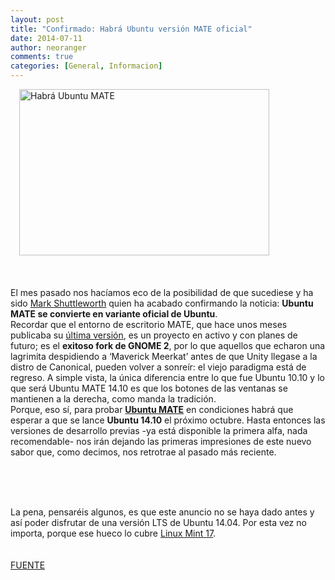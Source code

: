 ```yaml
---
layout: post
title: "Confirmado: Habrá Ubuntu versión MATE oficial"
date: 2014-07-11
author: neoranger
comments: true
categories: [General, Informacion]
---
```

<div class="separator" style="clear:both;text-align:center;"></div><div class="separator" style="clear:both;text-align:center;"></div><div style="margin-left:1em;margin-right:1em;"><img alt="Habrá Ubuntu MATE" class="aligncenter size-full wp-image-30298" src="http://www.muylinux.com/wp-content/uploads/2014/07/ubuntu-mate.png" height="266" title="ubuntu mate" width="400" /> </div><br /><div style="margin-left:1em;margin-right:1em;"></div><br /><br /><span>El mes pasado nos hacíamos eco de la posibilidad de que sucediese y ha sido <a href="https://plus.google.com/+MarkShuttleworthCanonical/posts/MpDMCeaUi3K" target="_blank" title="Mark Shuttleworth">Mark Shuttleworth</a> quien ha acabado confirmando la noticia: <b>Ubuntu MATE se convierte en variante oficial de Ubuntu</b>.</span><br /><span></span><span>Recordar que el entorno de escritorio MATE, que hace unos meses publicaba su <a href="http://www.muylinux.com/2014/03/05/mate-1-8" target="_blank" title="MATE 1.8 está listo">última versión</a>, es un proyecto en activo y con planes de futuro; es el <b>exitoso fork de GNOME 2</b>,  por lo que aquellos que echaron una lagrimita despidiendo a ‘Maverick  Meerkat’ antes de que Unity llegase a la distro de Canonical, pueden  volver a sonreír: el viejo paradigma está de regreso. A simple vista, la  única diferencia entre lo que fue Ubuntu 10.10 y lo que será Ubuntu  MATE 14.10 es que los botones de las ventanas se mantienen a la derecha,  como manda la tradición.</span><br /><span></span><span>Porque, eso sí, para probar <a href="http://ubuntu-mate.org/" target="_blank" title="Ubuntu MATE Remix"><b>Ubuntu MATE</b></a> en condiciones habrá que esperar a que se lance <b>Ubuntu 14.10</b> el próximo octubre. Hasta entonces las versiones de desarrollo previas  -ya está disponible la primera alfa, nada recomendable- nos irán dejando  las primeras impresiones de este nuevo sabor que, como decimos, nos  retrotrae al pasado más reciente.</span><br /><br /><span></span><div class="separator" style="clear:both;text-align:center;"><span></span><a class="cboxElement fancybox" href="http://www.muylinux.com/wp-content/uploads/2014/07/01_Ubuntu_MATE_Remix.png" rel="gallery" style="margin-left:1em;margin-right:1em;" title="Habrá Ubuntu MATE"></a></div><div class="gallery galleryid-30297 gallery-columns-3 gallery-size-thumbnail" id="gallery-1"> <dl class="gallery-item"><dt class="gallery-icon"> </dt></dl><dl class="gallery-item"><dt class="gallery-icon"> </dt></dl><div class="separator" style="clear:both;text-align:center;"><a class="cboxElement fancybox" href="http://www.muylinux.com/wp-content/uploads/2014/07/11_Engrampa.png" rel="gallery" style="margin-left:1em;margin-right:1em;" title="Habrá Ubuntu MATE"></a></div><div class="separator" style="clear:both;text-align:center;"><a class="cboxElement fancybox" href="http://www.muylinux.com/wp-content/uploads/2014/07/08_System_Monitor.png" rel="gallery" style="margin-left:1em;margin-right:1em;" title="Habrá Ubuntu MATE"></a></div><div class="separator" style="clear:both;text-align:center;"><a class="cboxElement fancybox" href="http://www.muylinux.com/wp-content/uploads/2014/07/03_Caja.png" rel="gallery" style="margin-left:1em;margin-right:1em;" title="Habrá Ubuntu MATE"></a></div><div class="separator" style="clear:both;text-align:center;"><a class="cboxElement fancybox" href="http://www.muylinux.com/wp-content/uploads/2014/07/07_Terminal.png" rel="gallery" style="margin-left:1em;margin-right:1em;" title="Habrá Ubuntu MATE"></a></div><dl class="gallery-item"><div class="separator" style="clear:both;text-align:center;"></div><div class="separator" style="clear:both;text-align:center;"><span></span><a class="cboxElement fancybox" href="http://www.muylinux.com/wp-content/uploads/2014/07/12_Pluma.png" rel="gallery" style="margin-left:1em;margin-right:1em;" title="Habrá Ubuntu MATE"></a></div><span></span><br /><dt class="gallery-icon"> </dt></dl><span></span><span></span><span><br style="clear:both;" /></span></div><span></span><span>La pena, pensaréis algunos, es que este anuncio no se haya dado antes  y así poder disfrutar de una versión LTS de Ubuntu 14.04. Por esta vez  no importa, porque ese hueco lo cubre <a href="http://www.muylinux.com/2014/05/16/linux-mint-17-rc-cinnamon-mate" target="_blank" title="Linux Mint 17 RC Cinnamon y MATE">Linux Mint 17</a>.</span><br /><br /><br /><span><a href="http://www.muylinux.com/2014/07/07/ubuntu-mate" target="_blank">FUENTE</a> </span>
